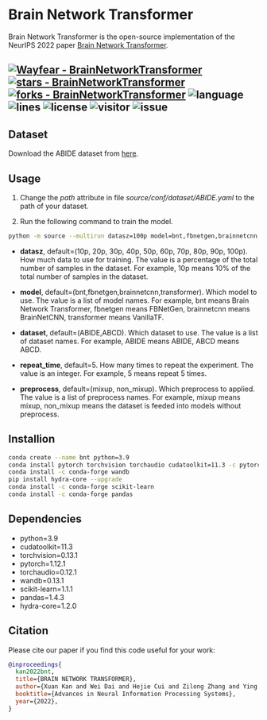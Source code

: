 # Brain Network Transformer

Brain Network Transformer is the open-source implementation of the NeurIPS 2022 paper [Brain Network Transformer]().


[![Wayfear - BrainNetworkTransformer](https://img.shields.io/static/v1?label=Wayfear&message=BrainNetworkTransformer&color=blue&logo=github)](https://github.com/Wayfear/BrainNetworkTransformer "Go to GitHub repo")
[![stars - BrainNetworkTransformer](https://img.shields.io/github/stars/Wayfear/BrainNetworkTransformer?style=social)](https://github.com/Wayfear/BrainNetworkTransformer)
[![forks - BrainNetworkTransformer](https://img.shields.io/github/forks/Wayfear/BrainNetworkTransformer?style=social)](https://github.com/Wayfear/BrainNetworkTransformer)
![language](https://img.shields.io/github/languages/top/Wayfear/BrainNetworkTransformer?color=lightgrey)
![lines](https://img.shields.io/tokei/lines/github/Wayfear/BrainNetworkTransformer?color=red)
![license](https://img.shields.io/github/license/Wayfear/BrainNetworkTransformer)
![visitor](https://visitor-badge.glitch.me/badge?page_id=BrainNetworkTransformer)
![issue](https://img.shields.io/github/issues/Wayfear/BrainNetworkTransformer)
---


## Dataset

Download the ABIDE dataset from [here](https://drive.google.com/file/d/14UGsikYH_SQ-d_GvY2Um2oEHw3WNxDY3/view?usp=sharing).

## Usage

1. Change the *path* attribute in file *source/conf/dataset/ABIDE.yaml* to the path of your dataset.

2. Run the following command to train the model.

```bash
python -m source --multirun datasz=100p model=bnt,fbnetgen,brainnetcnn,transformer dataset=ABIDE,ABCD repeat_time=5 preprocess=mixup
```

- **datasz**, default=(10p, 20p, 30p, 40p, 50p, 60p, 70p, 80p, 90p, 100p). How much data to use for training. The value is a percentage of the total number of samples in the dataset. For example, 10p means 10% of the total number of samples in the dataset.

- **model**, default=(bnt,fbnetgen,brainnetcnn,transformer). Which model to use. The value is a list of model names. For example, bnt means Brain Network Transformer, fbnetgen means FBNetGen, brainnetcnn means BrainNetCNN, transformer means VanillaTF.

- **dataset**, default=(ABIDE,ABCD). Which dataset to use. The value is a list of dataset names. For example, ABIDE means ABIDE, ABCD means ABCD.

- **repeat_time**, default=5. How many times to repeat the experiment. The value is an integer. For example, 5 means repeat 5 times.

- **preprocess**, default=(mixup, non_mixup). Which preprocess to applied. The value is a list of preprocess names. For example, mixup means mixup, non_mixup means the dataset is feeded into models without preprocess.


## Installion

```bash
conda create --name bnt python=3.9
conda install pytorch torchvision torchaudio cudatoolkit=11.3 -c pytorch
conda install -c conda-forge wandb
pip install hydra-core --upgrade
conda install -c conda-forge scikit-learn
conda install -c conda-forge pandas
```


## Dependencies

  - python=3.9
  - cudatoolkit=11.3
  - torchvision=0.13.1
  - pytorch=1.12.1
  - torchaudio=0.12.1
  - wandb=0.13.1
  - scikit-learn=1.1.1
  - pandas=1.4.3
  - hydra-core=1.2.0


## Citation

Please cite our paper if you find this code useful for your work:
```bibtex
@inproceedings{
  kan2022bnt,
  title={BRAIN NETWORK TRANSFORMER},
  author={Xuan Kan and Wei Dai and Hejie Cui and Zilong Zhang and Ying Guo and Carl Yang},
  booktitle={Advances in Neural Information Processing Systems},
  year={2022},
}
```